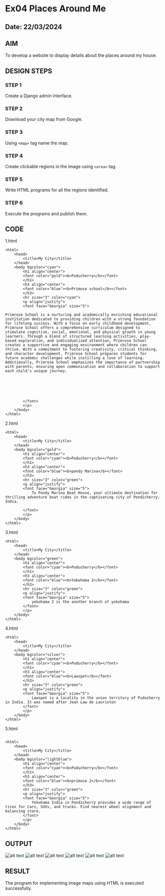# Ex04 Places Around Me
## Date: 22/03/2024

## AIM
To develop a website to display details about the places around my house.

## DESIGN STEPS

### STEP 1
Create a Django admin interface.

### STEP 2
Download your city map from Google.

### STEP 3
Using ```<map>``` tag name the map.

### STEP 4
Create clickable regions in the image using ```<area>``` tag.

### STEP 5
Write HTML programs for all the regions identified.

### STEP 6
Execute the programs and publish them.

## CODE
1.html
```
<html>
    <head>
        <title>My City</title>
    </head>
    <body bgcolor="cyan">
        <h1 align="center">
        <font color="gold"><b>Puducherry</b></font>
        </h1>
        <h3 align="center">
        <font color="blue"><b>Primose school</b></font>
        </h3>
        <hr size="3" color="cyan">
        <p align="justify">
        <font face="Georgia" size="5">
        
Primrose School is a nurturing and academically enriching educational institution dedicated to providing children with a strong foundation for lifelong success. With a focus on early childhood development, Primrose School offers a comprehensive curriculum designed to stimulate cognitive, social, emotional, and physical growth in young learners. Through a blend of structured learning activities, play-based exploration, and individualized attention, Primrose School creates a supportive and engaging environment where children can thrive. With a commitment to fostering creativity, critical thinking, and character development, Primrose School prepares students for future academic challenges while instilling a love of learning. Additionally, Primrose School emphasizes the importance of partnership with parents, ensuring open communication and collaboration to support each child's unique journey.






        </font>
        </p>
    </body>
</html>
```
2.html
```
<html>
    <head>
        <title>My City</title>
    </head>
    <body bgcolor="gold">
        <h1 align="center">
        <font color="cyan"><b>Puducherry</b></font>
        </h1>
        <h3 align="center">
        <font color="blue"><b>pondy Marina</b></font>
        </h3>
        <hr size="3" color="green">
        <p align="justify">
        <font face="Georgia" size="5">
            To Pondy Marina Boat House, your ultimate destination for thrilling adventure boat rides in the captivating city of Pondicherry, India. 
        
        </font>
        </p>
    </body>
</html>

```
3.html
```
<html>
    <head>
        <title>My City</title>
    </head>
    <body bgcolor="green">
        <h1 align="center">
        <font color="cyan"><b>Puducherry</b></font>
        </h1>
        <h3 align="center">
        <font color="blue"><b>Yokohama 2</b></font>
        </h3>
        <hr size="3" color="green">
        <p align="justify">
        <font face="Georgia" size="5">
            yokohama 2 is the another branch of yokohama
        </font>
        </p>
    </body>
</html>

```
4.html
```
<html>
    <head>
        <title>My City</title>
    </head>
    <body bgcolor="silver">
        <h1 align="center">
        <font color="cyan"><b>Puducherry</b></font>
        </h1>
        <h3 align="center">
        <font color="blue"><b>Lawspet</b></font>
        </h3>
        <hr size="3" color="green">
        <p align="justify">
        <font face="Georgia" size="5">
            Lawspet is a locality in the union territory of Puducherry in India. It was named after Jean Law de Lauriston
        </font>
        </p>
    </body>
</html>

```
5.html
```

<html>
    <head>
        <title>My City</title>
    </head>
    <body bgcolor="lightblue">
        <h1 align="center">
        <font color="cyan"><b>Puducherry</b></font>
        </h1>
        <h3 align="center">
        <font color="blue"><b>primose 2</b></font>
        </h3>
        <hr size="3" color="green">
        <p align="justify">
        <font face="Georgia" size="5">
            Yokohama India in Pondicherry provides a wide range of tires for Cars, SUVs, and trucks. Find nearest wheel alignment and balancing store.
        </font>
        </p>
    </body>
</html>
```

## OUTPUT
![alt text](<Screenshot 2024-03-22 154317.png>) ![alt text](<Screenshot 2024-03-22 153825.png>) ![alt text](<Screenshot 2024-03-22 153837.png>) ![alt text](<Screenshot 2024-03-22 153906.png>) ![alt text](<Screenshot 2024-03-22 154201.png>) ![alt text](<Screenshot 2024-03-22 154231.png>)






## RESULT
The program for implementing image maps using HTML is executed successfully.
